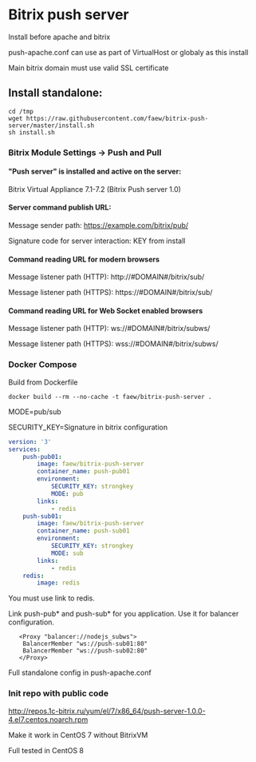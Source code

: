 # Bitrix push server

Install before apache and bitrix

push-apache.conf can use as part of VirtualHost or globaly as this install

Main bitrix domain must use valid SSL certificate

## Install standalone:
```console
cd /tmp
wget https://raw.githubusercontent.com/faew/bitrix-push-server/master/install.sh
sh install.sh
```

### Bitrix Module Settings	-> Push and Pull

#### "Push server" is installed and active on the server:
Bitrix Virtual Appliance 7.1-7.2 (Bitrix Push server 1.0)

#### Server command publish URL:
Message sender path: https://example.com/bitrix/pub/

Signature code for server interaction: KEY from install

#### Command reading URL for modern browsers
Message listener path (HTTP): http://#DOMAIN#/bitrix/sub/

Message listener path (HTTPS): https://#DOMAIN#/bitrix/sub/

#### Command reading URL for Web Socket enabled browsers
Message listener path (HTTP): ws://#DOMAIN#/bitrix/subws/

Message listener path (HTTPS): wss://#DOMAIN#/bitrix/subws/

### Docker Compose

Build from Dockerfile
```console
docker build --rm --no-cache -t faew/bitrix-push-server .
```
MODE=pub/sub

SECURITY_KEY=Signature in bitrix configuration

```yaml
version: '3'
services:
    push-pub01:
        image: faew/bitrix-push-server
        container_name: push-pub01
        environment:
            SECURITY_KEY: strongkey
            MODE: pub
        links:
            - redis
    push-sub01:
        image: faew/bitrix-push-server
        container_name: push-sub01
        environment:
            SECURITY_KEY: strongkey
            MODE: sub
        links:
            - redis
    redis:
        image: redis
```
You must use link to redis.

Link push-pub* and push-sub* for you application.
Use it for balancer configuration.

```
   <Proxy "balancer://nodejs_subws">
    BalancerMember "ws://push-sub01:80"
    BalancerMember "ws://push-sub02:80"
   </Proxy>
```

Full standalone config in push-apache.conf

### Init repo with public code
http://repos.1c-bitrix.ru/yum/el/7/x86_64/push-server-1.0.0-4.el7.centos.noarch.rpm

Make it work in CentOS 7 without BitrixVM

Full tested in CentOS 8

